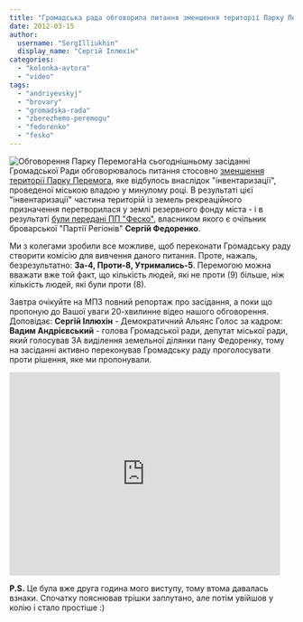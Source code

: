 ```yaml
---
title: "Громадська рада обговорила питання зменшення території Парку Перемога"
date: 2012-03-15
author: 
  username: "SergIlliukhin"
  display_name: "Сергій Іллюхін"
categories: 
  - "kolonka-avtora"
  - "video"
tags: 
  - "andriyevskyj"
  - "brovary"
  - "gromadska-rada"
  - "zberezhemo-peremogu"
  - "fedorenko"
  - "fesko"
---
```


![](https://mpz.brovary.org/wp-content/uploads/2012/03/Обговорення-Парку-Перемога.jpg "Обговорення Парку Перемога")На сьогоднішньому засіданні Громадської Ради обговорювалось питання стосовно [зменшення території Парку Перемога](https://mpz.brovary.org/park-peremoga-u-nebezpeci/ "Парк “Перемога” у небезпеці!"), яке відбулось внаслідок "інвентаризації", проведеної міською владою у минулому році. В результаті цієї "інвентаризації" частина територій із земель рекреаційного призначення перетворилася у землі резервного фонду міста - і в результаті [були передані ПП "Феско"](https://mpz.brovary.org/yak-brovarski-regionali-parkovu-zonu-zahopluvali/ "Як броварські регіонали паркову зону захоплювали"), власником якого є очільник броварської "Партії Регіонів" **Сергій Федоренко**.<!--more-->

Ми з колегами зробили все можливе, щоб переконати Громадську раду створити комісію для вивчення даного питання. Проте, нажаль, безрезультатно: **За-4, Проти-8, Утримались-5**. Перемогою можна вважати вже той факт, що кількість людей, які не проти (9) більше, ніж кількість людей, які були проти (8).

Завтра очікуйте на МПЗ повний репортаж про засідання, а поки що пропоную до Вашої уваги 20-хвилинне відео нашого обговорення. Доповідає: **Сергій Іллюхін** - Демократичний Альянс Голос за кадром: **Вадим Андрієвський** - голова Громадської ради, депутат міської ради, який голосував ЗА виділення земельної ділянки пану Федоренку, тому на засіданні активно переконував Громадську раду проголосувати проти рішення, яке ми пропонували.

<iframe width="480" height="360" src="http://www.youtube.com/embed/jf-vgVJDfD0" frameborder="0" allowfullscreen></iframe>

**P.S.** Це була вже друга година мого виступу, тому втома давалась взнаки. Спочатку пояснював трішки заплутано, але потім увійшов у колію і стало простіше :)
